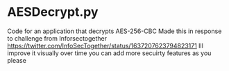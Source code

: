 # AESDecrypt.py
Code for an application that decrypts AES-256-CBC
Made this in response to challenge from Inforsectogether 
https://twitter.com/InfoSecTogether/status/1637207623794823171
Ill improve it visually over time you can add more secuirty features as you please
